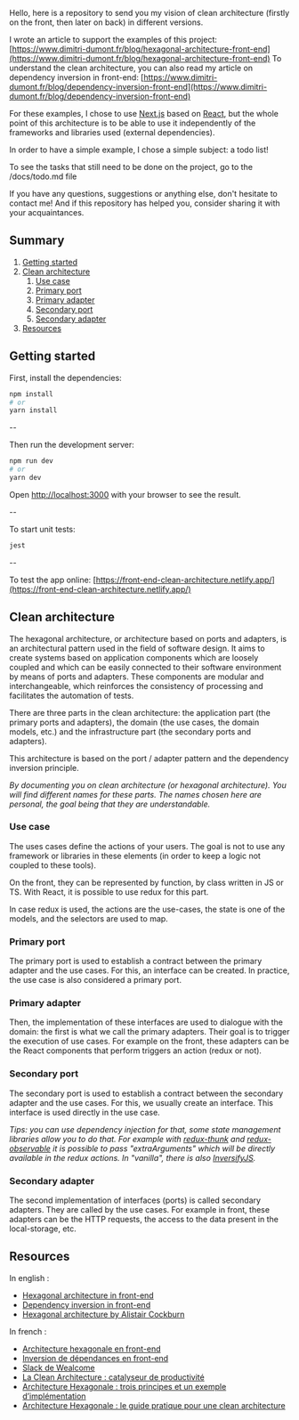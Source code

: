 Hello, here is a repository to send you my vision of clean architecture (firstly on the front, then later on back) in different versions.

I wrote an article to support the examples of this project: [https://www.dimitri-dumont.fr/blog/hexagonal-architecture-front-end](https://www.dimitri-dumont.fr/blog/hexagonal-architecture-front-end)
To understand the clean architecture, you can also read my article on dependency inversion in front-end: [https://www.dimitri-dumont.fr/blog/dependency-inversion-front-end](https://www.dimitri-dumont.fr/blog/dependency-inversion-front-end)

For these examples, I chose to use [Next.js](https://nextjs.org/) based on [React](https://reactjs.org/), but the whole point of this architecture is to be able to use it independently of the frameworks and libraries used (external dependencies).

In order to have a simple example, I chose a simple subject: a todo list!

To see the tasks that still need to be done on the project, go to the /docs/todo.md file

If you have any questions, suggestions or anything else, don't hesitate to contact me!
And if this repository has helped you, consider sharing it with your acquaintances.

## Summary

1. [Getting started](#getting-started)
2. [Clean architecture](#clean-architecture)
    1. [Use case](#use-case)
    2. [Primary port](#primary-port)
    3. [Primary adapter](#primary-adapter)
    4. [Secondary port](#secondary-port)
    5. [Secondary adapter](#secondary-adapter)
3. [Resources](#resources)

## Getting started

First, install the dependencies:

```bash
npm install
# or
yarn install
```

--

Then run the development server:

```bash
npm run dev
# or
yarn dev
```

Open [http://localhost:3000](http://localhost:3000) with your browser to see the result.

--

To start unit tests:

```bash
jest
```

--

To test the app online:
[https://front-end-clean-architecture.netlify.app/](https://front-end-clean-architecture.netlify.app/)

## Clean architecture

The hexagonal architecture, or architecture based on ports and adapters, is an architectural pattern used in the field of software design. It aims to create systems based on application components which are loosely coupled and which can be easily connected to their software environment by means of ports and adapters. These components are modular and interchangeable, which reinforces the consistency of processing and facilitates the automation of tests.

There are three parts in the clean architecture: the application part (the primary ports and adapters), the domain (the use cases, the domain models, etc.) and the infrastructure part (the secondary ports and adapters).

This architecture is based on the port / adapter pattern and the dependency inversion principle.

_By documenting you on clean architecture (or hexagonal architecture). You will find different names for these parts. The names chosen here are personal, the goal being that they are understandable._

### Use case
The uses cases define the actions of your users. The goal is not to use any framework or libraries in these elements (in order to keep a logic not coupled to these tools).

On the front, they can be represented by function, by class written in JS or TS. With React, it is possible to use redux for this part.

In case redux is used, the actions are the use-cases, the state is one of the models, and the selectors are used to map.

### Primary port
The primary port is used to establish a contract between the primary adapter and the use cases. For this, an interface can be created. In practice, the use case is also considered a primary port.

### Primary adapter
Then, the implementation of these interfaces are used to dialogue with the domain: the first is what we call the primary adapters. Their goal is to trigger the execution of use cases. For example on the front, these adapters can be the React components that perform triggers an action (redux or not).

### Secondary port
The secondary port is used to establish a contract between the secondary adapter and the use cases. For this, we usually create an interface. This interface is used directly in the use case.

_Tips: you can use dependency injection for that, some state management libraries allow you to do that. For example with [redux-thunk](https://github.com/reduxjs/redux-thunk#injecting-a-custom-argument) and [redux-observable](https://redux-observable.js.org/docs/recipes/InjectingDependenciesIntoEpics.html) it is possible to pass "extraArguments" which will be directly available in the redux actions. In "vanilla", there is also [InversifyJS](https://github.com/inversify/InversifyJS)._

### Secondary adapter
The second implementation of interfaces (ports) is called secondary adapters. They are called by the use cases. For example in front, these adapters can be the HTTP requests, the access to the data present in the local-storage, etc.

## Resources
In english :
- [Hexagonal architecture in front-end](https://www.dimitri-dumont.fr/blog/en/hexagonal-architecture-front-end)
- [Dependency inversion in front-end](https://www.dimitri-dumont.fr/blog/dependency-inversion-front-end)
- [Hexagonal architecture by Alistair Cockburn](https://alistair.cockburn.us/hexagonal-architecture/)

In french :
- [Architecture hexagonale en front-end](https://www.dimitri-dumont.fr/blog/fr/hexagonal-architecture-front-end)
- [Inversion de dépendances en front-end](https://www.dimitri-dumont.fr/blog/dependency-inversion-front-end)
- [Slack de Wealcome](https://wealcome.slack.com/)
- [La Clean Architecture : catalyseur de productivité](https://medium.com/@mickalwegerich/la-clean-architecture-catalyseur-de-productivit%C3%A9-68ff61aa38ff)
- [Architecture Hexagonale : trois principes et un exemple d’implémentation](https://blog.octo.com/architecture-hexagonale-trois-principes-et-un-exemple-dimplementation/)
- [Architecture Hexagonale : le guide pratique pour une clean architecture](https://beyondxscratch.com/fr/2018/09/11/architecture-hexagonale-le-guide-pratique-pour-une-clean-architecture/)
